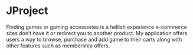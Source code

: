 # JProject
Finding games or gaming accessories is a hellish experience e-commerce sites don’t have it or redirect you to another product. My application offers users a way to browse, purchase and add game to their carts along with other features such as membership offers. 
